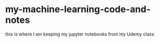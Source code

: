 # my-machine-learning-code-and-notes
this is where I am keeping my jupyter notebooks from my Udemy class
